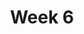 ---
title: Week 6
days:
  - date: 2019-09-30
    events:
      "**Lab**{: .label } Lab 6 (due Sept. 30)":
      "**Vitamin**{: .label } Vitamin 6 (due Sept. 30)":
  - date: 2019-10-01
    events:
      "Case Study":
  - date: 2019-10-02
    events:
      "**Discussion**{: .label } Discussion 6":
  - date: 2019-10-03
---